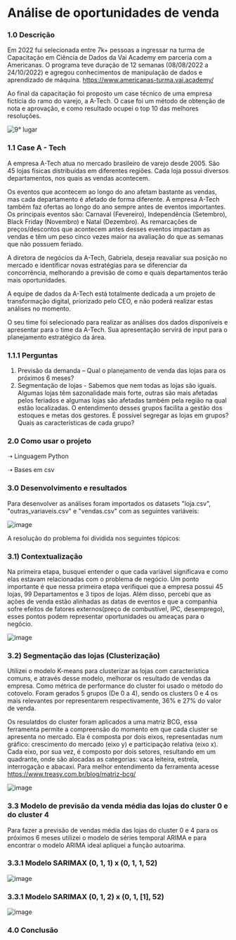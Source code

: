 # Análise de oportunidades de venda

### 1.0 Descrição
Em 2022 fui selecionada entre 7k+ pessoas a ingressar na turma de Capacitação em Ciência de Dados da Vai Academy em parceria com a Americanas. O programa teve duração de 12 semanas (08/08/2022 a 24/10/2022) e agregou conhecimentos de manipulação de dados e aprendizado de máquina. https://www.americanas-turma.vai.academy/

Ao final da capacitação foi proposto um case técnico de uma empresa fictícia do ramo do varejo, a A-Tech. O case foi um método de obtenção de nota e aprovação, e como resultado ocupei o top 10 das melhores resoluções.

![9° lugar](https://user-images.githubusercontent.com/86376728/229306816-a100b3f5-e67b-4ed6-a012-e8af4c750d92.png)

### 1.1 Case A - Tech

A empresa A-Tech atua no mercado brasileiro de varejo desde 2005. São 45 lojas físicas distribuídas em diferentes regiões. Cada loja possui diversos departamentos, nos quais as vendas acontecem.
<p>Os eventos que acontecem ao longo do ano afetam bastante as vendas, mas cada departamento é afetado de forma diferente. A empresa A-Tech também faz ofertas ao longo do ano sempre antes de eventos importantes. Os principais eventos são: Carnaval (Fevereiro), Independência (Setembro), Black Friday (Novembro) e Natal (Dezembro). As remarcações de preços/descontos que acontecem antes desses eventos impactam as vendas e têm um peso cinco vezes maior na avaliação do que as semanas que não possuem feriado.
<p>A diretora de negócios da A-Tech, Gabriela, deseja reavaliar sua posição no mercado e identificar novas estratégias para se diferenciar da concorrência, melhorando a previsão de como e quais departamentos terão mais oportunidades.
<p>A equipe de dados da A-Tech está totalmente dedicada a um projeto de transformação digital, priorizado pelo CEO, e não poderá realizar estas análises no momento.
<p>O seu time foi selecionado para realizar as análises dos dados disponíveis e apresentar para o time da A-Tech. Sua apresentação servirá de input para o planejamento estratégico da área.
  
### 1.1.1 Perguntas
  
1. Previsão da demanda – Qual o planejamento de venda das lojas para os próximos 6 meses? 
2. Segmentação de lojas - Sabemos que nem todas as lojas são iguais. Algumas lojas têm sazonalidade mais forte, outras são mais afetadas pelos feriados e algumas lojas são afetadas também pela região na qual estão localizadas. O entendimento desses grupos facilita a gestão dos estoques e metas dos gestores. É possível segregar as lojas em grupos? Quais as características de cada grupo?
  
 ### 2.0 Como usar o projeto
➝ Linguagem Python

➝ Bases em csv
 
 ### 3.0 Desenvolvimento e resultados
Para desenvolver as análises foram importados os datasets "loja.csv", "outras_variaveis.csv" e "vendas.csv" com as seguintes variáveis:
  
  ![image](https://user-images.githubusercontent.com/86376728/229302246-4234837f-6a5d-4ad0-9814-29d87c5bbf9f.png)
  
 A resolução do problema foi dividida nos seguintes tópicos:

### 3.1) Contextualização
Na primeira etapa, busquei entender o que cada variável significava e como elas estavam relacionadas com o problema de negócio. Um ponto importante é que nessa primeira etapa verifiquei que a empresa possui 45 lojas, 99 Departamentos e 3 tipos de lojas. Além disso, percebi que as ações de venda estão alinhadas as datas de eventos e que a companhia sofre efeitos de fatores externos(preço de combustível, IPC, desemprego), esses pontos podem representar oportunidades ou ameaças para o negócio.
  
![image](https://user-images.githubusercontent.com/86376728/229303960-a5690261-56cf-4b6d-8ccd-fefc7bf36c48.png)
  
### 3.2) Segmentação das lojas (Clusterização)
  
Utilizei o modelo K-means para clusterizar as lojas com característica comuns, e através desse modelo, melhorar os resultado de vendas da empresa. Como métrica de performance do cluster foi usado o método do cotovelo. Foram gerados 5 grupos (De 0 a 4), sendo os clusters 0 e 4 os mais relevantes por representarem respectivamente, 36% e 27% do valor de venda. 
  
Os resulatdos do cluster foram aplicados a uma matriz BCG, essa ferramenta permite a compreensão do momento em que cada cluster se apresenta no mercado. Ela é composta por dois eixos, representadas num gráfico: crescimento do mercado (eixo y) e participação relativa (eixo x). Cada eixo, por sua vez, é composto por dois setores, resultando em um quadrante, onde são alocadas as categorias: vaca leiteira, estrela, interrogação e abacaxi. Para melhor entendimento da ferramenta acesse https://www.treasy.com.br/blog/matriz-bcg/
  
  
  ![image](https://user-images.githubusercontent.com/86376728/229304969-9e58ee05-0cb7-41a8-84f6-bdc4e3472cd8.png)
  
 ### 3.3 Modelo de previsão da venda média das lojas do cluster 0 e do cluster 4
  
Para fazer a previsão de vendas média das lojas do cluster 0 e 4 para os próximos 6 meses utilizei o modelo de séries temporal ARIMA e para encontrar o modelo ARIMA ideal apliquei a função autoarima. 
 
 ### 3.3.1 Modelo SARIMAX (0, 1, 1) x (0, 1, 1, 52)
![image](https://user-images.githubusercontent.com/86376728/229305813-5f37e9c8-7c5f-45de-a46f-df7102ee0fbc.png)
 ### 3.3.1 Modelo SARIMAX (0, 1, 2) x (0, 1, [1], 52)
![image](https://user-images.githubusercontent.com/86376728/229305837-399761f0-bb3b-423b-ac47-e7e9ae36e6bf.png)
  
### 4.0 Conclusão

  
  





